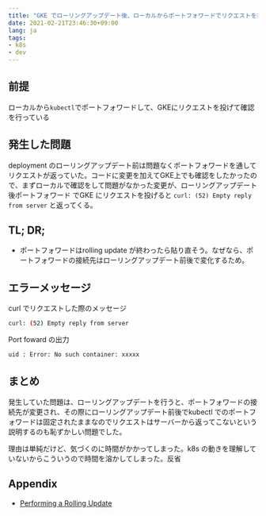 ```yaml
---
title: "GKE でローリングアップデート後、ローカルからポートフォワードでリクエストを投げるとcurl: (52) Empty reply from server と返ってくるときの対処方法"
date: 2021-02-21T23:46:30+09:00
lang: ja
tags:
- k8s
- dev
---
```


## 前提

ローカルから`kubectl`でポートフォワードして、GKEにリクエストを投げて確認を行っている

## 発生した問題

deployment のローリングアップデート前は問題なくポートフォワードを通してリクエストが返っていた。コードに変更を加えてGKE上でも確認をしたかったので、まずローカルで確認をして問題がなかった変更が、ローリングアップデート後ポートフォワード でGKE にリクエストを投げると `curl: (52) Empty reply from server` と返ってくる。

## TL; DR;

- ポートフォワードはrolling update が終わったら貼り直そう。なぜなら、ポートフォワードの接続先はローリングアップデート前後で変化するため。

## エラーメッセージ

curl でリクエストした際のメッセージ

```bash
curl: (52) Empty reply from server
```

Port foward の出力

```bash
uid : Error: No such container: xxxxx
```

## まとめ

発生していた問題は、ローリングアップデートを行うと、ポートフォワードの接続先が変更され、その際にローリングアップデート前後でkubectl でのポートフォワードは固定されたままなのでリクエストはサーバーから返ってこないという説明するのも恥ずかしい問題でした。

理由は単純だけど、気づくのに時間がかかってしまった。k8s の動きを理解していないからこういうので時間を溶かしてしまった。反省

## Appendix

- [Performing a Rolling Update](https://kubernetes.io/docs/tutorials/kubernetes-basics/update/update-intro/)